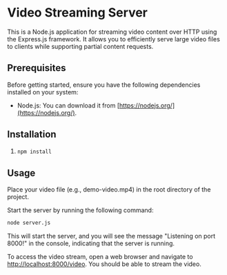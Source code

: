 # Video Streaming Server

This is a Node.js application for streaming video content over HTTP using the Express.js framework. It allows you to efficiently serve large video files to clients while supporting partial content requests.

## Prerequisites

Before getting started, ensure you have the following dependencies installed on your system:

- Node.js: You can download it from [https://nodejs.org/](https://nodejs.org/).

## Installation

1. ```bash
   npm install
   ```

## Usage

Place your video file (e.g., demo-video.mp4) in the root directory of the project.

Start the server by running the following command:

```bash
node server.js
```

This will start the server, and you will see the message "Listening on port 8000!" in the console, indicating that the server is running.

To access the video stream, open a web browser and navigate to <http://localhost:8000/video>. You should be able to stream the video.
